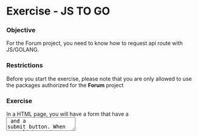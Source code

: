 # Exercise - JS TO GO

### Objective

For the Forum project, you need to know how to request api route with JS/GOLANG.
<br>

### Restrictions

Before you start the exercise, please note that you are only allowed to use the packages authorized for the **Forum** project

### Exercise

In a HTML page, you will have a form that have a <textarea> and a submit button. When you click on the button, you will get the informations of this form and stock them in an array of a **POST** structure.
In order to do this, you will use a route named **/addpost** created previously in GO.
This is the **POST** structure you must use : 

```
type Post struct {
    ID int
    Content string
}
```

Then, you have to create a route named **/getposts** which give you the array of all posts. 
You have to fetch this route in **JS** and display all of them in several <div> (like a template in golang)
<br>

### Documentation

You need absolutely these **ressources** below to succeed this exercise.

> - [Vidéo Atelier GO to JS - JS to GO](https://www.youtube.com/watch?v=Gjv2qMaKDFI&ab_channel=LyonYnovCampus)
> - [fetch js](https://developer.mozilla.org/fr/docs/Web/API/Fetch_API/Using_Fetch)
> - [ioutil](https://pkg.go.dev/io/ioutil)
> - [net/http](https://pkg.go.dev/net/http)

<br>

### Result

This is the result you should have :

![result tp js to go]()

### Finish

After completing the exercise, call a mentor to validate it or not !
